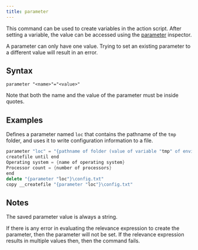 ```yaml
---
title: parameter
---
```


This command can be used to create variables in the action script. After setting
a variable, the value can be accessed using the
[parameter](/relevance/reference/string.html#parameter-string-string) inspector.

A parameter can only have one value. Trying to set an existing parameter to a
different value will result in an error.

## Syntax

    parameter "<name>"="<value>"

Note that both the name and the value of the parameter must be inside quotes.

## Examples

Defines a parameter named `loc` that contains the pathname of the `tmp` folder,
and uses it to write configuration information to a file.

```actionscript
parameter "loc" = "{pathname of folder (value of variable "tmp" of environment)}"
createfile until end
Operating system = {name of operating system}
Processor count = {number of processors}
end
delete "{parameter "loc"}\config.txt"
copy __createfile "{parameter "loc"}\config.txt"
```

## Notes

The saved parameter value is always a string.

If there is any error in evaluating the relevance expression to create the
parameter, then the parameter will not be set. If the relevance expression
results in multiple values then, then the command fails.
